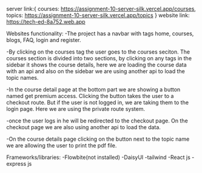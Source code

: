 server link:{
    courses: https://assignment-10-server-silk.vercel.app/courses,
    topics: https://assignment-10-server-silk.vercel.app/topics
}
website link:  https://tech-ed-8a752.web.app

Websites functionality:
-The project has a navbar with tags home, courses, blogs, FAQ, login and register.

-By clicking on the courses tag the user goes to the courses seciton. The courses section is divided into two sections, by clicking on any tags in the sidebar it shows the course details, here we are loading the course data with an api and also on the sidebar we are using another api to load the topic names.

-In the course detail page at the bottom part we are showing a button named get premium access. Clicking the button takes the user to a checkout route. But if the user is not logged in, we are taking them to the login page. Here we are using the private route system.

-once the user logs in he will be redirected to the checkout page. On the checkout page we are also using another api to load the data.

-On the course details page clicking on the button next to the topic name we are allowing the user to print the pdf file.



Frameworks/libraries:
-Flowbite(not installed)
-DaisyUI
-tailwind
-React js
-express js
